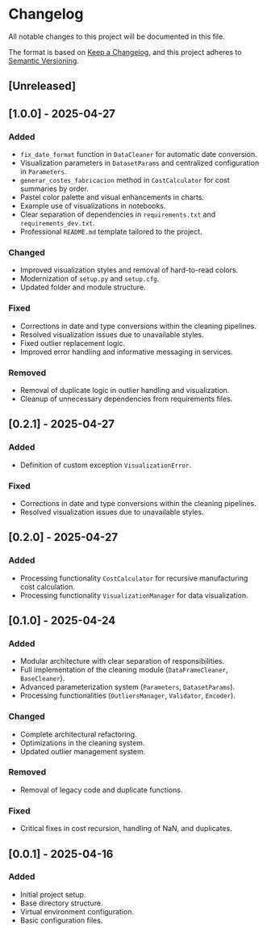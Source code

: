 # Changelog

All notable changes to this project will be documented in this file.

The format is based on [Keep a Changelog](https://keepachangelog.com/en/1.0.0/),
and this project adheres to [Semantic Versioning](https://semver.org/spec/v2.0.0.html).

## [Unreleased]

## [1.0.0] - 2025-04-27

### Added
- `fix_date_format` function in `DataCleaner` for automatic date conversion.
- Visualization parameters in `DatasetParams` and centralized configuration in `Parameters`.
- `generar_costes_fabricacion` method in `CostCalculator` for cost summaries by order.
- Pastel color palette and visual enhancements in charts.
- Example use of visualizations in notebooks.
- Clear separation of dependencies in `requirements.txt` and `requirements_dev.txt`.
- Professional `README.md` template tailored to the project.

### Changed
- Improved visualization styles and removal of hard-to-read colors.
- Modernization of `setup.py` and `setup.cfg`.
- Updated folder and module structure.

### Fixed
- Corrections in date and type conversions within the cleaning pipelines.
- Resolved visualization issues due to unavailable styles.
- Fixed outlier replacement logic.
- Improved error handling and informative messaging in services.

### Removed
- Removal of duplicate logic in outlier handling and visualization.
- Cleanup of unnecessary dependencies from requirements files.

## [0.2.1] - 2025-04-27

### Added
- Definition of custom exception `VisualizationError`.

### Fixed
- Corrections in date and type conversions within the cleaning pipelines.
- Resolved visualization issues due to unavailable styles.

## [0.2.0] - 2025-04-27

### Added
- Processing functionality `CostCalculator` for recursive manufacturing cost calculation.
- Processing functionality `VisualizationManager` for data visualization.

## [0.1.0] - 2025-04-24

### Added
- Modular architecture with clear separation of responsibilities.
- Full implementation of the cleaning module (`DataFrameCleaner`, `BaseCleaner`).
- Advanced parameterization system (`Parameters`, `DatasetParams`).
- Processing functionalities (`OutliersManager`, `Validator`, `Encoder`).

### Changed
- Complete architectural refactoring.
- Optimizations in the cleaning system.
- Updated outlier management system.

### Removed
- Removal of legacy code and duplicate functions.

### Fixed
- Critical fixes in cost recursion, handling of NaN, and duplicates.

## [0.0.1] - 2025-04-16

### Added
- Initial project setup.
- Base directory structure.
- Virtual environment configuration.
- Basic configuration files.
